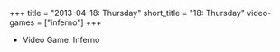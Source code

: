 +++
title = "2013-04-18: Thursday"
short_title = "18: Thursday"
video-games = ["inferno"]
+++


* Video Game: Inferno